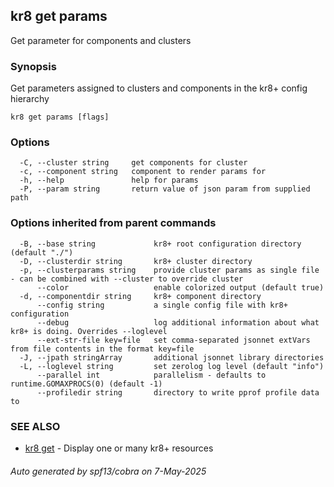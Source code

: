 ## kr8 get params

Get parameter for components and clusters

### Synopsis

Get parameters assigned to clusters and components in the kr8+ config hierarchy

```
kr8 get params [flags]
```

### Options

```
  -C, --cluster string     get components for cluster
  -c, --component string   component to render params for
  -h, --help               help for params
  -P, --param string       return value of json param from supplied path
```

### Options inherited from parent commands

```
  -B, --base string             kr8+ root configuration directory (default "./")
  -D, --clusterdir string       kr8+ cluster directory
  -p, --clusterparams string    provide cluster params as single file - can be combined with --cluster to override cluster
      --color                   enable colorized output (default true)
  -d, --componentdir string     kr8+ component directory
      --config string           a single config file with kr8+ configuration
      --debug                   log additional information about what kr8+ is doing. Overrides --loglevel
      --ext-str-file key=file   set comma-separated jsonnet extVars from file contents in the format key=file
  -J, --jpath stringArray       additional jsonnet library directories
  -L, --loglevel string         set zerolog log level (default "info")
      --parallel int            parallelism - defaults to runtime.GOMAXPROCS(0) (default -1)
      --profiledir string       directory to write pprof profile data to
```

### SEE ALSO

* [kr8 get](kr8_get.md)	 - Display one or many kr8+ resources

###### Auto generated by spf13/cobra on 7-May-2025
